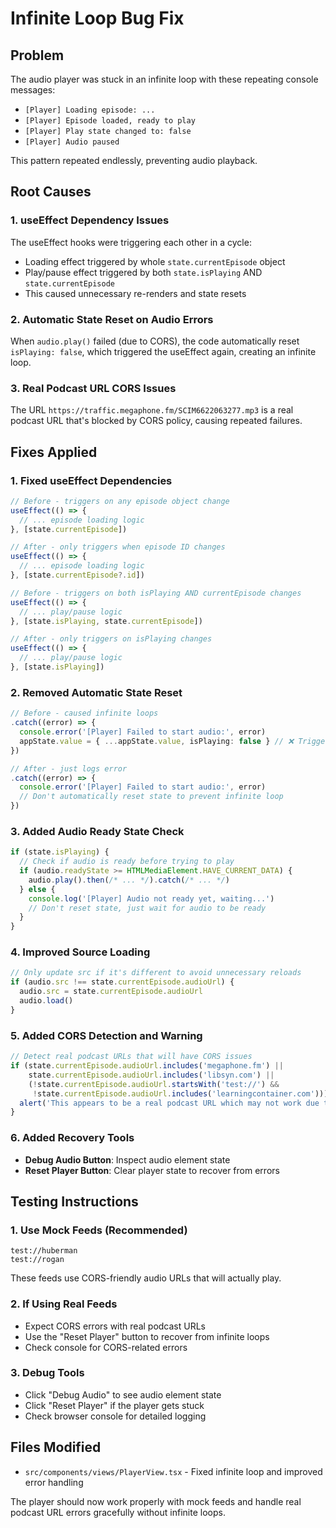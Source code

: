 # Infinite Loop Bug Fix

## Problem
The audio player was stuck in an infinite loop with these repeating console messages:
- `[Player] Loading episode: ...`
- `[Player] Episode loaded, ready to play`
- `[Player] Play state changed to: false`
- `[Player] Audio paused`

This pattern repeated endlessly, preventing audio playback.

## Root Causes

### 1. **useEffect Dependency Issues**
The useEffect hooks were triggering each other in a cycle:
- Loading effect triggered by whole `state.currentEpisode` object
- Play/pause effect triggered by both `state.isPlaying` AND `state.currentEpisode`
- This caused unnecessary re-renders and state resets

### 2. **Automatic State Reset on Audio Errors**
When `audio.play()` failed (due to CORS), the code automatically reset `isPlaying: false`, which triggered the useEffect again, creating an infinite loop.

### 3. **Real Podcast URL CORS Issues**
The URL `https://traffic.megaphone.fm/SCIM6622063277.mp3` is a real podcast URL that's blocked by CORS policy, causing repeated failures.

## Fixes Applied

### 1. **Fixed useEffect Dependencies**
```typescript
// Before - triggers on any episode object change
useEffect(() => {
  // ... episode loading logic
}, [state.currentEpisode])

// After - only triggers when episode ID changes
useEffect(() => {
  // ... episode loading logic  
}, [state.currentEpisode?.id])
```

```typescript
// Before - triggers on both isPlaying AND currentEpisode changes
useEffect(() => {
  // ... play/pause logic
}, [state.isPlaying, state.currentEpisode])

// After - only triggers on isPlaying changes
useEffect(() => {
  // ... play/pause logic
}, [state.isPlaying])
```

### 2. **Removed Automatic State Reset**
```typescript
// Before - caused infinite loops
.catch((error) => {
  console.error('[Player] Failed to start audio:', error)
  appState.value = { ...appState.value, isPlaying: false } // ❌ Triggers loop
})

// After - just logs error
.catch((error) => {
  console.error('[Player] Failed to start audio:', error)
  // Don't automatically reset state to prevent infinite loop
})
```

### 3. **Added Audio Ready State Check**
```typescript
if (state.isPlaying) {
  // Check if audio is ready before trying to play
  if (audio.readyState >= HTMLMediaElement.HAVE_CURRENT_DATA) {
    audio.play().then(/* ... */).catch(/* ... */)
  } else {
    console.log('[Player] Audio not ready yet, waiting...')
    // Don't reset state, just wait for audio to be ready
  }
}
```

### 4. **Improved Source Loading**
```typescript
// Only update src if it's different to avoid unnecessary reloads
if (audio.src !== state.currentEpisode.audioUrl) {
  audio.src = state.currentEpisode.audioUrl
  audio.load()
}
```

### 5. **Added CORS Detection and Warning**
```typescript
// Detect real podcast URLs that will have CORS issues
if (state.currentEpisode.audioUrl.includes('megaphone.fm') || 
    state.currentEpisode.audioUrl.includes('libsyn.com') ||
    (!state.currentEpisode.audioUrl.startsWith('test://') && 
     !state.currentEpisode.audioUrl.includes('learningcontainer.com'))) {
  alert('This appears to be a real podcast URL which may not work due to CORS restrictions. Try using test://huberman or test://rogan for demo purposes.')
}
```

### 6. **Added Recovery Tools**
- **Debug Audio Button**: Inspect audio element state
- **Reset Player Button**: Clear player state to recover from errors

## Testing Instructions

### 1. **Use Mock Feeds (Recommended)**
```
test://huberman
test://rogan
```
These feeds use CORS-friendly audio URLs that will actually play.

### 2. **If Using Real Feeds**
- Expect CORS errors with real podcast URLs
- Use the "Reset Player" button to recover from infinite loops
- Check console for CORS-related errors

### 3. **Debug Tools**
- Click "Debug Audio" to see audio element state
- Click "Reset Player" if the player gets stuck
- Check browser console for detailed logging

## Files Modified
- `src/components/views/PlayerView.tsx` - Fixed infinite loop and improved error handling

The player should now work properly with mock feeds and handle real podcast URL errors gracefully without infinite loops.
